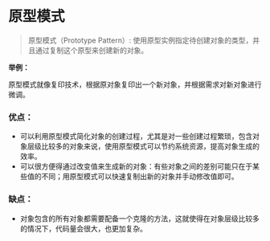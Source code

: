 # 原型模式

> 原型模式（Prototype Pattern）: 使用原型实例指定待创建对象的类型，并且通过复制这个原型来创建新的对象。

**举例：**

原型模式就像复印技术，根据原对象复印出一个新对象，并根据需求对新对象进行微调。

### 优点：

- 可以利用原型模式简化对象的创建过程，尤其是对一些创建过程繁琐，包含对象层级比较多的对象来说，使用原型模式可以节约系统资源，提高对象生成的效率。
- 可以很方便得通过改变值来生成新的对象：有些对象之间的差别可能只在于某些值的不同；用原型模式可以快速复制出新的对象并手动修改值即可。

### 缺点：

- 对象包含的所有对象都需要配备一个克隆的方法，这就使得在对象层级比较多的情况下，代码量会很大，也更加复杂。